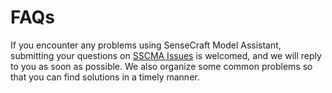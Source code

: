 # FAQs

If you encounter any problems using SenseCraft Model Assistant, submitting your questions on [SSCMA Issues](https://github.com/Seeed-Studio/SSCMA/issues) is welcomed, and we will reply to you as soon as possible. We also organize some common problems so that you can find solutions in a timely manner.
